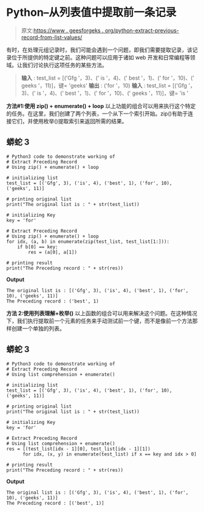 # Python–从列表值中提取前一条记录

> 原文:[https://www . geesforgeks . org/python-extract-previous-record-from-list-values/](https://www.geeksforgeeks.org/python-extract-preceding-record-from-list-values/)

有时，在处理元组记录时，我们可能会遇到一个问题，即我们需要提取记录，该记录位于所提供的特定键之前。这种问题可以应用于诸如 web 开发和日常编程等领域。让我们讨论执行这项任务的某些方法。

> **输入** : test_list = [('Gfg '，3)、(' is '，4)、(' best '，1)、(' for '，10)、(' geeks '，11)]，键= 'geeks'
> **输出** : ('for '，10)
> **输入** : test_list = [('Gfg '，3)、(' is '，4)、(' best '，1)、(' for '，10)、(' geeks '，11)]，键= 'is '

**方法#1:使用 zip() + enumerate() + loop**
以上功能的组合可以用来执行这个特定的任务。在这里，我们创建了两个列表，一个从下一个索引开始。zip()有助于连接它们，并使用枚举()提取索引来返回所需的结果。

## 蟒蛇 3

```
# Python3 code to demonstrate working of
# Extract Preceding Record
# Using zip() + enumerate() + loop

# initializing list
test_list = [('Gfg', 3), ('is', 4), ('best', 1), ('for', 10), ('geeks', 11)]

# printing original list
print("The original list is : " + str(test_list))

# initializing Key
key = 'for'

# Extract Preceding Record
# Using zip() + enumerate() + loop
for idx, (a, b) in enumerate(zip(test_list, test_list[1:])):
    if b[0] == key:
        res = (a[0], a[1])

# printing result
print("The Preceding record : " + str(res))
```

**Output**

```
The original list is : [('Gfg', 3), ('is', 4), ('best', 1), ('for', 10), ('geeks', 11)]
The Preceding record : ('best', 1)

```

**方法 2:使用列表理解+枚举()**
以上函数的组合可以用来解决这个问题。在这种情况下，我们执行提取前一个元素的任务来手动测试前一个键，而不是像前一个方法那样创建一个单独的列表。

## 蟒蛇 3

```
# Python3 code to demonstrate working of
# Extract Preceding Record
# Using list comprehension + enumerate()

# initializing list
test_list = [('Gfg', 3), ('is', 4), ('best', 1), ('for', 10), ('geeks', 11)]

# printing original list
print("The original list is : " + str(test_list))

# initializing Key
key = 'for'

# Extract Preceding Record
# Using list comprehension + enumerate()
res = [(test_list[idx - 1][0], test_list[idx - 1][1])
      for idx, (x, y) in enumerate(test_list) if x == key and idx > 0]

# printing result
print("The Preceding record : " + str(res))
```

**Output**

```
The original list is : [('Gfg', 3), ('is', 4), ('best', 1), ('for', 10), ('geeks', 11)]
The Preceding record : [('best', 1)]

```